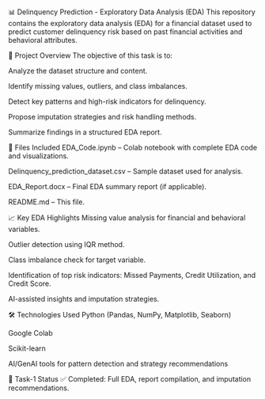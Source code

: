 📊 Delinquency Prediction - Exploratory Data Analysis (EDA)
This repository contains the exploratory data analysis (EDA) for a financial dataset used to predict customer delinquency risk based on past financial activities and behavioral attributes.

📌 Project Overview
The objective of this task is to:

Analyze the dataset structure and content.

Identify missing values, outliers, and class imbalances.

Detect key patterns and high-risk indicators for delinquency.

Propose imputation strategies and risk handling methods.

Summarize findings in a structured EDA report.

📂 Files Included
EDA_Code.ipynb – Colab notebook with complete EDA code and visualizations.

Delinquency_prediction_dataset.csv – Sample dataset used for analysis.

EDA_Report.docx – Final EDA summary report (if applicable).

README.md – This file.

📈 Key EDA Highlights
Missing value analysis for financial and behavioral variables.

Outlier detection using IQR method.

Class imbalance check for target variable.

Identification of top risk indicators: Missed Payments, Credit Utilization, and Credit Score.

AI-assisted insights and imputation strategies.

🛠️ Technologies Used
Python (Pandas, NumPy, Matplotlib, Seaborn)

Google Colab

Scikit-learn

AI/GenAI tools for pattern detection and strategy recommendations

📑 Task-1 Status
✅ Completed: Full EDA, report compilation, and imputation recommendations.